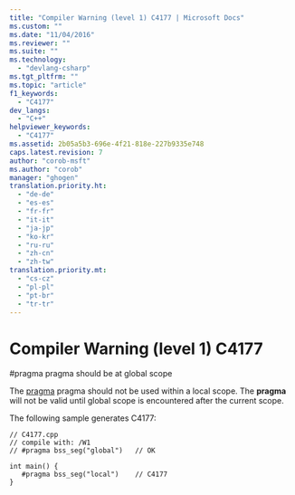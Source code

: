```yaml
---
title: "Compiler Warning (level 1) C4177 | Microsoft Docs"
ms.custom: ""
ms.date: "11/04/2016"
ms.reviewer: ""
ms.suite: ""
ms.technology: 
  - "devlang-csharp"
ms.tgt_pltfrm: ""
ms.topic: "article"
f1_keywords: 
  - "C4177"
dev_langs: 
  - "C++"
helpviewer_keywords: 
  - "C4177"
ms.assetid: 2b05a5b3-696e-4f21-818e-227b9335e748
caps.latest.revision: 7
author: "corob-msft"
ms.author: "corob"
manager: "ghogen"
translation.priority.ht: 
  - "de-de"
  - "es-es"
  - "fr-fr"
  - "it-it"
  - "ja-jp"
  - "ko-kr"
  - "ru-ru"
  - "zh-cn"
  - "zh-tw"
translation.priority.mt: 
  - "cs-cz"
  - "pl-pl"
  - "pt-br"
  - "tr-tr"
---
```

# Compiler Warning (level 1) C4177
\#pragma pragma should be at global scope  
  
 The [pragma](../../preprocessor/pragma-directives-and-the-pragma-keyword.md) pragma should not be used within a local scope. The **pragma** will not be valid until global scope is encountered after the current scope.  
  
 The following sample generates C4177:  
  
```  
// C4177.cpp  
// compile with: /W1  
// #pragma bss_seg("global")   // OK  
  
int main() {  
   #pragma bss_seg("local")    // C4177  
}  
```